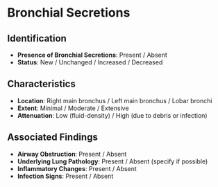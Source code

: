 
# Bronchial Secretions

## Identification
- **Presence of Bronchial Secretions**: Present / Absent
- **Status**: New / Unchanged / Increased / Decreased

## Characteristics
- **Location**: Right main bronchus / Left main bronchus / Lobar bronchi
- **Extent**: Minimal / Moderate / Extensive
- **Attenuation**: Low (fluid-density) / High (due to debris or infection)

## Associated Findings
- **Airway Obstruction**: Present / Absent
- **Underlying Lung Pathology**: Present / Absent (specify if possible)
- **Inflammatory Changes**: Present / Absent
- **Infection Signs**: Present / Absent
